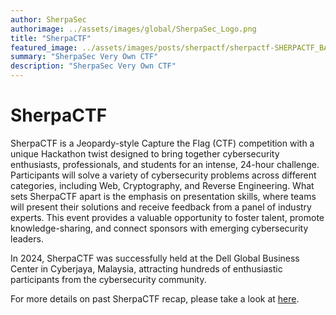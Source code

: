 ```yaml
---
author: SherpaSec
authorimage: ../assets/images/global/SherpaSec_Logo.png
title: "SherpaCTF"
featured_image: ../assets/images/posts/sherpactf/sherpactf-SHERPACTF_BANNER.png
summary: "SherpaSec Very Own CTF"
description: "SherpaSec Very Own CTF"
---
```


# SherpaCTF
SherpaCTF is a Jeopardy-style Capture the Flag (CTF) competition with a unique Hackathon twist designed to bring together cybersecurity enthusiasts, professionals, and students for an intense, 24-hour challenge. Participants will solve a variety of cybersecurity problems across different categories, including Web, Cryptography, and Reverse Engineering. What sets SherpaCTF apart is the emphasis on presentation skills, where teams will present their solutions and receive feedback from a panel of industry experts. This event provides a valuable opportunity to foster talent, promote knowledge-sharing, and connect sponsors with emerging cybersecurity leaders.

In 2024, SherpaCTF was successfully held at the Dell Global Business Center in Cyberjaya, Malaysia, attracting hundreds of enthusiastic participants from the cybersecurity community.

For more details on past SherpaCTF recap, please take a look at [here](http://localhost:1313/tags/sherpactf/).